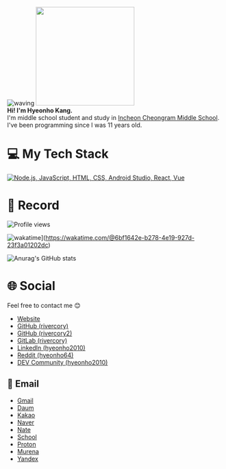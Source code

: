 ![waving](https://capsule-render.vercel.app/api?type=waving&height=200&text=Hyeonho&nbsp;Kang&fontAlign35&fontAlignY=40&color=gradient)
<img src="https://avatars.githubusercontent.com/u/116472903?v=4" width="230"/>
<br/><b>Hi! I'm Hyeonho Kang.</b> </br> I'm middle school student and study in <a href="http://icr.icems.kr">Incheon Cheongram Middle School</a>.
<br/>I've been programming since I was 11 years old.

# 💻 My Tech Stack
[![Node.js, JavaScript, HTML, CSS, Android Studio, React, Vue](https://skillicons.dev/icons?i=nodejs,js,html,css,androidstudio,react,vue)](https://skillicons.dev)

# 🔴 Record
![Profile views](https://komarev.com/ghpvc/?username=rivercory)

![wakatime](https://wakatime.com/badge/user/6bf1642e-b278-4e19-927d-23f3a01202dc.svg)](https://wakatime.com/@6bf1642e-b278-4e19-927d-23f3a01202dc)

![Anurag's GitHub stats](https://github-readme-stats.vercel.app/api?username=rivercory&show_icons=true&theme=transparent)

# 🌐 Social
Feel free to contact me 😊
- [Website](https://rivercory.vercel.app)
- [GitHub (rivercory)](https://github.com/rivercory)
- [GitHub (rivercory2)](https://github.com/rivercory2)
- [GitLab (rivercory)](https://gitlab.com/rivercory)
- [LinkedIn (hyeonho2010)](https://www.linkedin.com/in/rivercory)
- [Reddit (hyeonho64)](https://www.reddit.com/user/hyeonho64)
- [DEV Community (hyeonho2010)](https://dev.to/hyeonho2010)

## 📧 Email
- [Gmail](mailto:hyeonhokang10@gmail.com)
- [Daum](mailto:hyeonhokang10@daum.net)
- [Kakao](mailto:hyeonhokang10@kakao.com)
- [Naver](mailto:hyeonho2010@naver.com)
- [Nate](mailto:rivercory@nate.com)
- [School](mailto:hyeonhokang10@o365.ice.go.kr)
- [Proton](mailto:hyeonho2010@proton.me)
- [Murena](mailto:rivercory@murena.io)
- [Yandex](mailto:rivercory@yandex.com)
